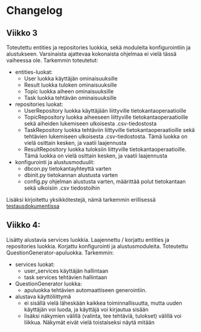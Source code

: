 # Changelog

## Viikko 3
Toteutettu entities ja repositories luokkia, sekä moduleita konfigurointiin ja alustukseen. Varsinaista ajattevaa kokonaista ohjelmaa ei vielä tässä vaiheessa ole. Tarkemmin toteutetut:
- entities-luokat:
    - User luokka käyttäjän ominaisuuksille
    - Result luokka tuloken ominaisuuksille
    - Topic luokka aiheen ominaisuuksille
    - Task luokka tehtävän ominaisuuksille
- repositories luokat:
    - UserRepository luokka käyttäjään liittyville tietokantaoperaatioille
    - TopicRepository luokka aiheeseen liittyville tietokantaoperaatioille sekä aiheiden lukemiseen ulkoisesta .csv-tiedostosta 
    - TaskRepository luokka tehtäviin liittyville tietokantaoperaatioille sekä tehtävien lukemiseen ulkoisesta .csv-tiedostosta. Tämä luokka on vielä osittain kesken, ja vaatii laajennusta
    - ResultRepository luokka tuloksiin liittyville tietokantaoperaatioille. Tämä luokka on vielä osittain kesken, ja vaatii laajennusta
- konfigurointi ja alustusmoduulit:
    - dbcon.py tietokantayhteyttä varten
    - dbinit.py tietokannan alustusta varten
    - config.py ohjelman alustusta varten, määrittää polut tietokantaan sekä ulkoisiin .csv tiedostoihin

Lisäksi kirjoitettu yksikkötestejä, nämä tarkemmin erillisessä [testausdokumentissa](https://github.com/miahro/ot-harjoitustyo/blob/master/schooltasks/dokumentaatio/testaus.md)
 

 ## Viikko 4:
 Lisätty alustavia services luokkia. Laajennettu / korjattu entities ja repositories luokkia. Korjattu konfigurointi ja alustusmoduleita. Toteutettu QuestionGenerator-apuluokka. Tarkemmin:
 - services luokat:
    - user_services käyttäjän hallintaan
    - task services tehtävien hallintaan
- QuestionGenerator luokka:
    - apuluokka tehtävien automaattiseen generointiin. 
 - alustava käyttöliittymä
    - ei sisällä vielä läheskään kaikkea toiminnallisuutta, mutta uuden käyttäjän voi luoda, ja käyttäjä voi kirjautua sisään
    - lisäksi näkymien välillä (valinta, tee tehtäviä, tulokset) välillä voi liikkua. Näkymät eivät vielä toistaiseksi näytä mitään 
    